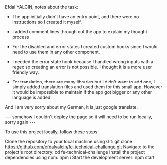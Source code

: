 Efdal YALCIN, notes about the task:

- The app initially didn't have an entry point, and there were no instructions so I created it myself.

- I added comment lines through out the app to explain my thought process

- For the disabled and error states I created custom hooks since I would need to use them in any other component.

- I needed the error state hook because I handled wrong inputs with a regex so creating an error is not possible. I thought it is a more user friendly way.

- For translation, there are many libraries but I didn't want to add one, I simply added translation files and used them for this small app. However it would be impossible to maintain if the app got bigger or any other language is added.

And I am very sorry about my German, it is just google translate.

--- somehow I couldn't deploy the page so it will need to be run locally, sorry again ---

To use this project locally, follow these steps:

Clone the repository to your local machine using Git:
git clone https://github.com/efdalyalcin/fe-technical-challenge.git
Navigate to the project's root directory:
cd fe-technical-challenge
Install the project dependencies using npm:
npm i
Start the development server:
npm start

